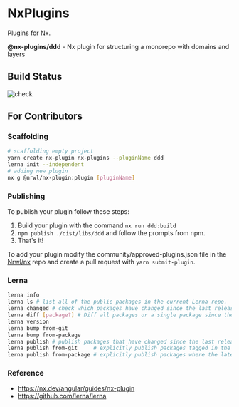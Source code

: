 # NxPlugins

Plugins for [Nx](https://nx.dev).

**@nx-plugins/ddd** - Nx plugin for structuring a monorepo with domains and layers

## Build Status

![check](https://github.com/xmlking/nx-plugins/workflows/check/badge.svg)

## For Contributors

### Scaffolding

```bash
# scaffolding empty project
yarn create nx-plugin nx-plugins --pluginName ddd
lerna init --independent
# adding new plugin
nx g @nrwl/nx-plugin:plugin [pluginName]
```

### Publishing

To publish your plugin follow these steps:

1. Build your plugin with the command `nx run ddd:build`
2. `npm publish ./dist/libs/ddd` and follow the prompts from npm.
3. That's it!

To add your plugin modify the community/approved-plugins.json file in the [Nrwl/nx](https://github.com/nrwl/nx/blob/master/community/approved-plugins.json) repo and create a pull request with `yarn submit-plugin`.

### Lerna

```bash
lerna info
lerna ls # list all of the public packages in the current Lerna repo.
lerna changed # check which packages have changed since the last release.
lerna diff [package?] # Diff all packages or a single package since the last release.
lerna version
lerna bump from-git
lerna bump from-package
lerna publish # publish packages that have changed since the last release
lerna publish from-git     # explicitly publish packages tagged in the current commit
lerna publish from-package # explicitly publish packages where the latest version is not present in the registry
```

### Reference

- <https://nx.dev/angular/guides/nx-plugin>
- <https://github.com/lerna/lerna>

